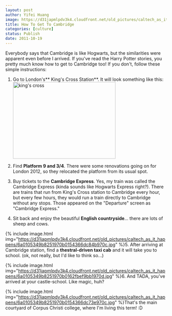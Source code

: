 ```yaml
---
layout: post
author: Yifei Huang
image: https://d31japmlpdv3k4.cloudfront.net/old_pictures/caltech_as_it_happens/6a0105349b8251970b0154366dc979970c.jpg
title: How To Get To Cambridge
categories: [culture]
status: Publish
date: 2011-10-19
---
```


Everybody says that Cambridge is like Hogwarts, but the similarities were apparent even before I arrived. If you've read the Harry Potter stories, you pretty much know how to get to Cambridge too! If you don't, follow these simple instructions:
1. Go to London's** King's Cross Station**. It will look something like this:
<a href="https://www.flickr.com/photos/secret_canadian/2254443582/" title="king's cross by sarah sosiak, on Flickr"><img alt="king's cross" src="https://farm3.static.flickr.com/2058/2254443582_a6a0e27a84.jpg" style="width: 320px; height: 240px;" /></a>
2. Find **Platform 9 and 3/4**. There were some renovations going on for London 2012, so they relocated the platform from its usual spot.

3. Buy tickets to the **Cambridge Express**. Yes, my train was called the Cambridge Express (kinda sounds like Hogwarts Express right?). There are trains that run from King's Cross station to Cambridge every hour, but every few hours, they would run a train directly to Cambridge without any stops. Those appeared on the "Departure" screen as "Cambridge Express."

4. Sit back and enjoy the beautiful **English countryside**... there are lots of sheep and cows.


{% include image.html img="https://d31japmlpdv3k4.cloudfront.net/old_pictures/caltech_as_it_happens/6a0105349b8251970b0154366dc84b970c.jpg" %}5. After arriving at Cambridge station, find a **thestral-driven taxi cab** and it will take you to school. (ok, not really, but I'd like to think so...)

{% include image.html img="https://d31japmlpdv3k4.cloudfront.net/old_pictures/caltech_as_it_happens/6a0105349b8251970b0162fbef9bb1970d.jpg" %}6. And TADA, you've arrived at your castle-school. Like magic, huh?

{% include image.html img="https://d31japmlpdv3k4.cloudfront.net/old_pictures/caltech_as_it_happens/6a0105349b8251970b0154366dc73e970c.jpg" %}That's the main courtyard of Corpus Christi college, where I'm living this term! :D
